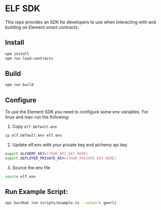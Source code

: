 # ELF SDK

This repo provides an SDK for developers to use when interacting with and building on Element smart contracts.

## Install

```bash
npm install
npm run load-contracts
```

## Build

```bash
npm run build
```

## Configure

To use the Element SDK you need to configure some env variables.  For linux and mac run the following:

1) Copy `elf.default.env`

```bash
cp elf.default.env elf.env
```

2) Update elf.env with your private key and alchemy api key

```bash
export ALCHEMY_KEY=[YOUR_API_KEY_HERE]
export DEPLOYER_PRIVATE_KEY=[YOUR_PRIVATE_KEY_HERE]
```

3) Source the env file

```bash
source elf.env
```

## Run Example Script:

```bash
npx hardhat run scripts/example.ts --network goerli
```
